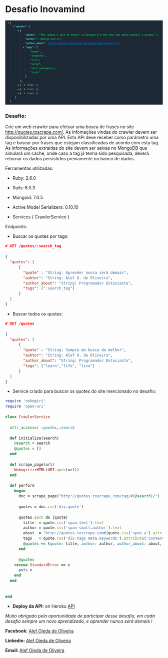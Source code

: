 # Desafio Inovamind

![Logo](screen.png)

### **Desafio:** 

Crie um web crawler para efetuar uma busca de frases no site http://quotes.toscrape.com/.
As infomações vindas do crawler devem ser disponibilizadas por uma API. Esta API deve receber como
parâmetro uma tag e buscar por frases que estejam classificadas de acordo com esta tag.
As informações extraidas do site devem ser salvas no MongoDB que simulará um cache, onde caso a tag já
tenha sido pesquisada, deverá retornar os dados persistidos previamente no banco de dados.

Ferramentas utilizadas:

* Ruby: 2.6.0

* Rails: 6.0.3

* Mongoid: 7.0.5

* Active Model Serializers: 0.10.10

* Services ( CrawlerService )


Endpoints:

* Buscar os quotes por tags:

```json
# GET /quotes/:search_tag

{ 
  "quotes": [
      {
        "quote" : "String: Aprender nunca será demais",
        "auhtor": "String: Alef O. de Oliveira",
        "author_about": "String: Programador Entusiasta",
        "tags": [":search_tag"]
      }
  ]
}
```

* Buscar todos os quotes:

```json
# GET /quotes

{ 
  "quotes": [
      {
        "quote" : "String: Sempre em busca do melhor",
        "auhtor": "String: Alef O. de Oliveira",
        "author_about": "String: Programador Entusiasta",
        "tags": ["learn","life", "live"]
      }
  ]
}
```


* Service criado para buscar os quotes do site mencionado no desafio:

```ruby
require 'nokogiri'
require 'open-uri'

class CrawlerService

  attr_accessor :quotes,:search
  
  def initialize(search)
    @search = search
    @quotes = []
  end

  def scrape_page(url)
    Nokogiri::HTML(URI.open(url))
  end

  def perform
    begin
      doc = scrape_page("http://quotes.toscrape.com/tag/#{@search}/")

      quotes = doc.css('div.quote')

      quotes.each do |quote|
        title  = quote.css('span.text').text
        author = quote.css('span small.author').text
        about  = "http://quotes.toscrape.com#{quote.css('span a').attribute('href').value}"
        tags   = quote.css('div.tags meta.keywords').attribute('content').value.split(',')
        @quotes << {quote: title, author: author, author_about: about, tags: tags}
      end

      @quotes
    rescue StandardError => e
      puts e
    end
  end

  
end
```

* **Deploy da API:** on Heroku [API](http://site.com)

*Muito obrigado pela oportunidade de participar desse desafio, em cada desafio sempre um novo aprendizado, e aprender nunca será demais !*




**Facebook:** [Alef Ojeda de Oliveira](https://www.facebook.com/AlefOjedaOliveira)

**Linkedin:** [Alef Ojeda de Oliveira](https://www.linkedin.com/in/alef-ojeda/)

**Email:** [Alef Ojeda de Oliveira](mailto:nemubatubag@gmail.com)